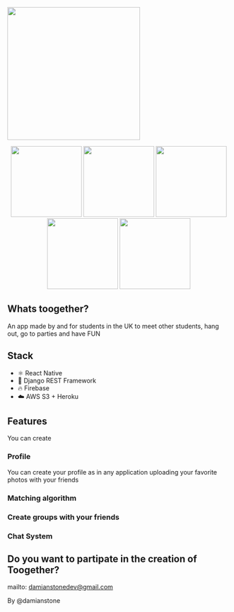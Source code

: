 
<p float="left" align="left">
  <img src="https://user-images.githubusercontent.com/63305840/150650911-a3aba1cc-c2dd-4ced-9d60-0bd5ea1cfc8e.png" width="300" />
</p>

<p float="left" align="middle">
  <img src="https://user-images.githubusercontent.com/63305840/150650981-c84fe3d2-1046-46a8-a231-2ccdbc428afe.png" width="160" />
  <img src="https://user-images.githubusercontent.com/63305840/150650982-57709487-f5c5-486f-9641-9bf5be6ee5ed.png" width="160" /> 
  <img src="https://user-images.githubusercontent.com/63305840/150650975-5958bb2b-6dc7-4dee-8a3b-5d03fc595629.png" width="160" />
  <img src="https://user-images.githubusercontent.com/63305840/150650983-8bca65bf-b034-41fa-8c4f-45f638d6dc56.png" width="160" />
  <img src="https://user-images.githubusercontent.com/63305840/150650989-e2fbc249-3b33-4777-b176-d9cd5585aea8.png" width="160" /> 
</p>

## Whats toogether? 
An app made by and for students in the UK to meet other students, hang out, go to parties and have FUN

## Stack
- ⚛️ React Native
- 🐍 Django REST Framework 
- 🔥 Firebase
- ☁️ AWS S3 + Heroku

## Features
You can create 

### Profile 
You can create your profile as in any application uploading your favorite photos with your friends

### Matching algorithm

### Create groups with your friends 

### Chat System 

## Do you want to partipate in the creation of Toogether?
mailto: damianstonedev@gmail.com

By @damianstone

